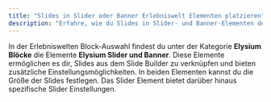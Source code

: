 ```yaml
---
title: "Slides in Slider oder Banner Erlebniswelt Elementen platzieren"
description: "Erfahre, wie du Slides in Slider- und Banner-Elementen der Erlebniswelten platzierst und welche zusätzlichen Einstellungsmöglichkeiten dir zur Verfügung stehen."
---
```


In der Erlebniswelten Block-Auswahl findest du unter der Kategorie **Elysium Blöcke** die Elemente **Elysium Slider und Banner**. Diese Elemente ermöglichen es dir, Slides aus dem Slide Builder zu verknüpfen und bieten zusätzliche Einstellungsmöglichkeiten. In beiden Elementen kannst du die Größe der Slides festlegen. Das Slider Element bietet darüber hinaus spezifische Slider Einstellungen.
